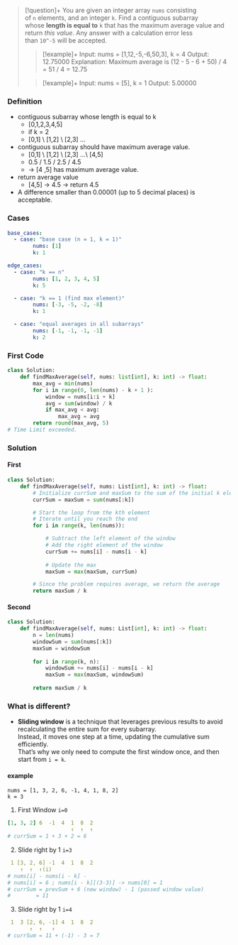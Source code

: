 > [!question]+
> You are given an integer array `nums` consisting of `n` elements, and an integer `k`.
Find a contiguous subarray whose **length is equal to** `k` that has the maximum average value and return _this value_. Any answer with a calculation error less than `10^-5` will be accepted.
>> [!example]+
>> Input: nums = [1,12,-5,-6,50,3], k = 4
>> Output: 12.75000
>> Explanation: Maximum average is (12 - 5 - 6 + 50) / 4 = 51 / 4 = 12.75
>
>>[!example]+
>>Input: nums = [5], k = 1
Output: 5.00000

### Definition
- contiguous subarray whose length is equal to k 
	- [0,1,2,3,4,5] 
	- if k = 2
	- [0,1] \ [1,2] \ [2,3] ...
- contiguous subarray should have maximum average value.
	- [0,1] \ [1,2] \ [2,3] ...\ [4,5]
	- 0.5 / 1.5 / 2.5 / 4.5 
	- -> [4 ,5] has  maximum average value.
- return average value 
	- [4,5] -> 4.5 -> return 4.5
- A difference smaller than 0.00001 (up to 5 decimal places) is acceptable.

### Cases
```yml
base_cases:
  - case: "base case (n = 1, k = 1)"
	    nums: [1]
	    k: 1

edge_cases:
  - case: "k == n"
	    nums: [1, 2, 3, 4, 5]
	    k: 5

  - case: "k == 1 (find max element)"
	    nums: [-3, -5, -2, -8]
	    k: 1

  - case: "equal averages in all subarrays"
	    nums: [-1, -1, -1, -1]
	    k: 2

```

### First Code
```python
class Solution:
    def findMaxAverage(self, nums: list[int], k: int) -> float:
        max_avg = min(nums)
        for i in range(0, len(nums) - k + 1 ):
            window = nums[i:i + k]
            avg = sum(window) / k 
            if max_avg < avg:
                max_avg = avg
        return round(max_avg, 5) 
# Time Limit exceeded.
```


### Solution
#### First
```python
class Solution:
    def findMaxAverage(self, nums: List[int], k: int) -> float:
        # Initialize currSum and maxSum to the sum of the initial k elements
        currSum = maxSum = sum(nums[:k])

        # Start the loop from the kth element 
        # Iterate until you reach the end
        for i in range(k, len(nums)):

            # Subtract the left element of the window
            # Add the right element of the window
            currSum += nums[i] - nums[i - k]
            
            # Update the max
            maxSum = max(maxSum, currSum)

        # Since the problem requires average, we return the average
        return maxSum / k
```

#### Second
```python
class Solution:
    def findMaxAverage(self, nums: List[int], k: int) -> float:
        n = len(nums)
        windowSum = sum(nums[:k])
        maxSum = windowSum
        
        for i in range(k, n):
            windowSum += nums[i] - nums[i - k]
            maxSum = max(maxSum, windowSum)
            
        return maxSum / k     
```

### What is different? 
- **Sliding window** is a technique that leverages previous results to avoid recalculating the entire sum for every subarray.  
  Instead, it moves one step at a time, updating the cumulative sum efficiently.  
  That’s why we only need to compute the first window once, and then start from `i = k`.

#### example
```
nums = [1, 3, 2, 6, -1, 4, 1, 8, 2]
k = 3
```
1. First Window `i=0`
```yaml
[1, 3, 2] 6  -1  4  1  8  2
                    ↑  ↑  ↑
# currSum = 1 + 3 + 2 = 6
```
2. Slide right by 1 `i=3`
```yaml
 1 [3, 2, 6] -1  4  1  8  2
    ↑  ↑  ↑(i)
# nums[i] - nums[i - k] -
# nums[i] = 6 ; nums[i - k][(3-3)] -> nums[0] = 1
# currSum = prevSum + 6 (new window) - 1 (passed window value)
#        = 11
```
3. Slide right by 1 `i=4`
```yaml
 1  3 [2, 6, -1] 4  1  8  2
       ↑  ↑   ↑
# currSum = 11 + (-1) - 3 = 7
```
